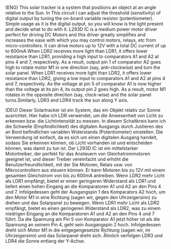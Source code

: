 (ENG) This solar tracker is  a system that positions an object at an angle relative to the Sun.  In This circuit  I can  adjust the threshold (sensitivity) of digital output by tuning the on-board variable resistor (potentiometer).  Simple usage as it is the digital output, so you will know is the light present and decide what to do with it. L293D  IC is a medium power motor driver perfect for driving DC Motors and this driver  greatly simplifies and increases the ease with which you may control motors, relays, etc from micro-controllers.   It can drive motors up to 12V with a total DC current of up to 600mA.When LDR2 receives more light than LDR1, it offers lower resistance than LDR1, providing a high input to comparators A1 and A2 at pins 4 and 7, respectively. As a result, output pin 1 of comparator A2 goes high to rotate motor M1 in one direction (say, anti-clockwise) and turn the solar panel.  When LDR1 receives more light than LDR2, it offers lower resistance than LDR2, giving a low input to comparators A1 and A2 at pins 4 and 7, respectively.  As the voltage at pin 5 of comparator A1 is now higher than the voltage at its pin 4, its output pin 2 goes high. As a result, motor M1 rotates in the opposite direction (say, clock-wise) and the solar panel turns.Similarly, LDR3 and LDR4 track the sun along Y axis.

(DEU) Dieser Solartracker ist ein System, das ein Objekt relativ zur Sonne ausrichtet. Hier habe ich LDR verwendet, um die Anwesenheit von Licht zu erkennen bzw. die Lichtintensität zu messen. In diesem Schaltkreis kann ich die Schwelle (Empfindlichkeit) des digitalen Ausgangs durch Justieren des an Bord befindlichen variablen Widerstands (Potentiometer) einstellen. Die Verwendung ist einfach, da es sich um einen digitalen Ausgang handelt, sodass Sie erkennen können, ob Licht vorhanden ist und entscheiden können, was damit zu tun ist. Der L293D IC ist ein mittelstarker Motortreiber, der perfekt für das Ansteuern von Gleichstrommotoren geeignet ist, und dieser Treiber vereinfacht und erhöht die Benutzerfreundlichkeit, mit der Sie Motoren, Relais usw. von Mikrocontrollern aus steuern können. Er kann Motoren bis zu 12V mit einem gesamten Gleichstrom von bis zu 600mA antreiben. Wenn LDR2 mehr Licht als LDR1 empfängt, bietet er einen geringeren Widerstand als LDR1 und liefert einen hohen Eingang an die Komparatoren A1 und A2 an den Pins 4 und 7.  Infolgedessen geht der Ausgangspin 1 des Komparators A2 hoch, um den Motor M1 in eine Richtung (sagen wir, gegen den Uhrzeigersinn) zu drehen und das Solarpanel zu bewegen. Wenn LDR1 mehr Licht als LDR2 empfängt, bietet es einen geringeren Widerstand als LDR2, was zu einem niedrigen Eingang an die Komparatoren A1 und A2 an den Pins 4 und 7 führt.  Da die Spannung am Pin 5 von Komparator A1 jetzt höher ist als die Spannung an seinem Pin 4,  geht sein Ausgangspin 2 hoch.  Infolgedessen dreht sich Motor M1 in die entgegengesetzte Richtung (sagen wir, im Uhrzeigersinn) und das Solarpanel dreht sich.  Ähnlich verfolgen LDR3 und LDR4 die Sonne entlang der Y-Achse.


